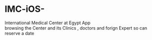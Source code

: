 # IMC-iOS-
International Medical Center at Egypt App  
browsing the Center and its Clinics , doctors and forign Expert so can reserve a date 
